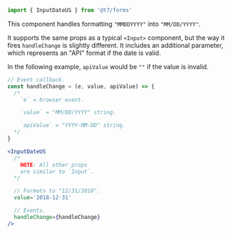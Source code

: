 ```js
import { InputDateUS } from '@t7/forms'
```

This component handles formatting `"MMDDYYYY"` into `"MM/DD/YYYY"`.

It supports the same props as a typical `<Input>` component, but the way it fires `handleChange` is slightly different. It includes an additional parameter, which represents an "API" format if the date is valid.

In the following example, `apiValue` would be `""` if the value is invalid.

```js
// Event callback.
const handleChange = (e, value, apiValue) => {
  /*
    `e` = browser event.

    `value` = "MM/DD/YYYY" string.

    `apiValue` = "YYYY-MM-DD" string.
  */
}
```

```jsx
<InputDateUS
  /*
    NOTE: All other props
    are similar to `Input`.
  */

  // Formats to "12/31/2018".
  value='2018-12-31'

  // Events.
  handleChange={handleChange}
/>
```
